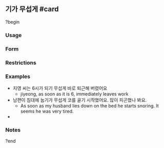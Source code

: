 ## 기가 무섭게 #card
?begin
### Usage

### Form
### Restrictions
### Examples
* 지영 씨는 6시가 되기 무섭게 바로 퇴근해 버렸어요
	* jiyeong, as soon as it is 6, immediately leaves work
* 남편이 침대에 눕기가 무섭게 코를 골기 시작했어요. 많이 피곤했나 봐요.
	* As soon as my husband lies down on the bed he starts snoring. It seems he was very tired.
* 
### Notes
?end
